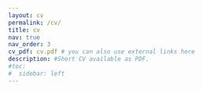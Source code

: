 ```yaml
---
layout: cv
permalink: /cv/
title: cv
nav: true
nav_order: 3
cv_pdf: cv.pdf # you can also use external links here
description: #Short CV available as PDF.
#toc:
#  sidebar: left
---
```

